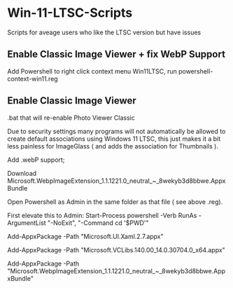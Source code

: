 # Win-11-LTSC-Scripts
Scripts for aveage users who like the LTSC version but have issues

## Enable Classic Image Viewer + fix WebP Support
Add  Powershell to right click context menu Win11LTSC, run powershell-context-win11.reg

## Enable Classic Image Viewer

.bat that will re-enable Photo Viewer Classic 

Due to security settings many programs will not automatically be allowed to create default associations using Windows 11 LTSC, this just makes it a bit less painless for ImageGlass ( and adds the association for Thumbnails ).

Add .webP support;

Download Microsoft.WebpImageExtension_1.1.1221.0_neutral_~_8wekyb3d8bbwe.AppxBundle

Open Powershell as Admin in the same folder as that file ( see above .reg).

First elevate this to Admin: Start-Process powershell -Verb RunAs -ArgumentList "-NoExit", "-Command cd '$PWD'"

Add-AppxPackage -Path "Microsoft.UI.Xaml.2.7.appx"

Add-AppxPackage -Path "Microsoft.VCLibs.140.00_14.0.30704.0_x64.appx"

Add-AppxPackage -Path "Microsoft.WebpImageExtension_1.1.1221.0_neutral_~_8wekyb3d8bbwe.AppxBundle" 
